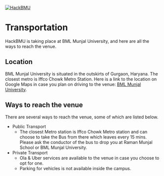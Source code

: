 [![HackBMU](assets/HackBMU.png "HackBMU")](https://hackbmu.67thmilestone.com "HackBMU")
# Transportation
HackBMU is taking place at BML Munjal University, and here are all the ways to reach the venue.

<!--- ## Shuttle Services
We have arranged for Shuttle Services from Iffco Chowk Metro Station to BML Munjal University. There will be busses waiting to pick you up right outside the Metro Station. The cost for the Shuttle is ₹100 to-and-fro, per person. You are required to pay the amount via PayTM or UPI (details below) and fill this [Google Form](https://goo.gl/forms/27phlYjaaNJNE0aA3 "Google Form") including the Transaction ID. You will receive a confirmation email for the same. -->
<!--
- UPI
    - akshatmittal@upi
    - akshatmittal@paytm
    - 7877091450@paytm
    - khushhalmaheshwari@dbs
    - khushhalmaheshwari@upi
- PayTM
    - +91 98718 10789 (Akshat Mittal)
    - +91 78770 91450 (Khushhal Maheshwari)
-->
<!-- Google Form to be filled after payment: https://goo.gl/forms/27phlYjaaNJNE0aA3 -->

## Location
BML Munjal University is situated in the outskirts of Gurgaon, Haryana. The closest metro is Iffco Chowk Metro Station. Here is a link to the location on Google Maps in case you plan on driving to the venue: [BML Munjal University](https://goo.gl/maps/Qa5qUC8Hzyv).

## Ways to reach the venue
There are several ways to reach the venue, some of which are listed below.

* Public Transport
    * The closest Metro station is Iffco Chowk Metro station and can choose to take the Bus from there which leaves every 15 mins. Please ask the conductor of the bus to drop you at Raman Munjal School or BML Munjal University.
    <!--* Shuttle Services are available, kindly look at the section above.-->
* Private Transport
    * Ola & Uber services are available to the venue in case you choose to opt for one.
    * Parking for vehicles is not available inside the campus.
